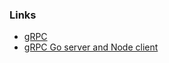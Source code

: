 ### Links
- [gRPC](https://grpc.io/docs/languages/)
- [gRPC Go server and Node client](https://blog.logrocket.com/introduction-to-rpc-using-go-and-node/)
